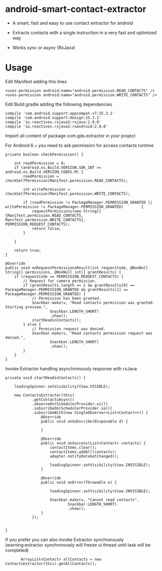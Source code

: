 # android-smart-contact-extractor

- A smart, fast and easy to use contact extractor for android 

- Extracts contacts with a single instruction in a very fast and optimized way

- Works sync or async (RxJava)

# Usage

Edit Manifest adding this lines

    <uses-permission android:name="android.permission.READ_CONTACTS" />
    <uses-permission android:name="android.permission.WRITE_CONTACTS" />
  
  
Edit Build.gradle adding the following dependencies

    compile 'com.android.support:appcompat-v7:25.3.1'
    compile 'com.android.support:design:25.3.1'
    compile 'io.reactivex.rxjava2:rxjava:2.0.0'
    compile 'io.reactivex.rxjava2:rxandroid:2.0.0'
    
Import all content of package com.gds.extractor in your project

For Android 6.+ you need to ask permission for access contacts runtime

    private boolean checkPermission() {

        int readPermission = 0;
        if (android.os.Build.VERSION.SDK_INT >= android.os.Build.VERSION_CODES.M) {
            readPermission = checkSelfPermission(Manifest.permission.READ_CONTACTS);

            int writePermission = checkSelfPermission(Manifest.permission.WRITE_CONTACTS);

            if (readPermission != PackageManager.PERMISSION_GRANTED || writePermission != PackageManager.PERMISSION_GRANTED)        {
                requestPermissions(new String[]{Manifest.permission.READ_CONTACTS, Manifest.permission.WRITE_CONTACTS},              PERMISSION_REQUEST_CONTACTS);
                return false;
            }

        }

        return true;
    }

    @Override
    public void onRequestPermissionsResult(int requestCode, @NonNull String[] permissions, @NonNull int[] grantResults) {
        if (requestCode == PERMISSION_REQUEST_CONTACTS) {
            // Request for camera permission.
            if (grantResults.length == 2 && grantResults[0] == PackageManager.PERMISSION_GRANTED && grantResults[1] ==           PackageManager.PERMISSION_GRANTED) {
                // Permission has been granted.
                Snackbar.make(v, "Read contacts permission was granted. Starting preview.",
                        Snackbar.LENGTH_SHORT)
                        .show();
                startReadinContacts();
            } else {
                // Permission request was denied.
                Snackbar.make(v, "Read contacts permission request was denied.",
                        Snackbar.LENGTH_SHORT)
                        .show();
            }
        }
    }


Invoke Extractor handling asynchronously response with rxJava

    private void startReadinContacts() {

        loadingSpinner.setVisibility(View.VISIBLE);

        new ContactsExtractor(this)
                .getContactsAsync()
                .observeOn(SchedulerProvider.ui())
                .subscribeOn(SchedulerProvider.io())
                .subscribeWith(new SingleObserver<List<Contact>>() {
                    @Override
                    public void onSubscribe(Disposable d) {

                    }

                    @Override
                    public void onSuccess(List<Contact> contacts) {
                        contactItems.clear();
                        contactItems.addAll(contacts);
                        adapter.notifyDataSetChanged();

                        loadingSpinner.setVisibility(View.INVISIBLE);
                    }

                    @Override
                    public void onError(Throwable e) {

                        loadingSpinner.setVisibility(View.INVISIBLE);

                        Snackbar.make(v, "Cannot read contacts",
                                Snackbar.LENGTH_SHORT)
                                .show();
                    }
                });


    }


If you prefer you can also invoke Extractor synchronously (warning:extractor synchronously will freeze ui thread until task will be completed)

           ArrayList<Contact> allContacts = new ContactsExtractor(this).getAllContacts();
           
           
         
